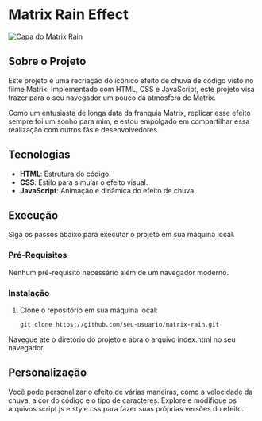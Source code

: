 # Matrix Rain Effect

![Capa do Matrix Rain](https://i.redd.it/neadhdyqsn031.png)

## Sobre o Projeto

Este projeto é uma recriação do icônico efeito de chuva de código visto no filme Matrix. Implementado com HTML, CSS e JavaScript, este projeto visa trazer para o seu navegador um pouco da atmosfera de Matrix.

Como um entusiasta de longa data da franquia Matrix, replicar esse efeito sempre foi um sonho para mim, e estou empolgado em compartilhar essa realização com outros fãs e desenvolvedores.

## Tecnologias

- **HTML**: Estrutura do código.
- **CSS**: Estilo para simular o efeito visual.
- **JavaScript**: Animação e dinâmica do efeito de chuva.

## Execução

Siga os passos abaixo para executar o projeto em sua máquina local.

### Pré-Requisitos

Nenhum pré-requisito necessário além de um navegador moderno.

### Instalação

1. Clone o repositório em sua máquina local:
   ```shell
   git clone https://github.com/seu-usuario/matrix-rain.git
Navegue até o diretório do projeto e abra o arquivo index.html no seu navegador.

## Personalização
Você pode personalizar o efeito de várias maneiras, como a velocidade da chuva, a cor do código e o tipo de caracteres. Explore e modifique os arquivos script.js e style.css para fazer suas próprias versões do efeito.